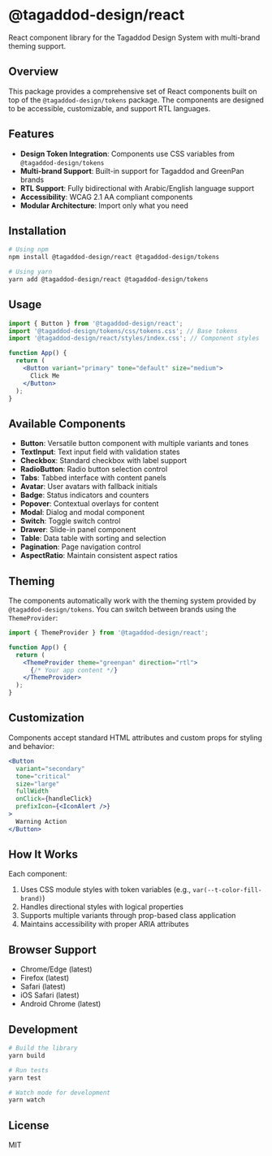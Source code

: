 # @tagaddod-design/react

React component library for the Tagaddod Design System with multi-brand theming support.

## Overview

This package provides a comprehensive set of React components built on top of the `@tagaddod-design/tokens` package. The components are designed to be accessible, customizable, and support RTL languages.

## Features

- **Design Token Integration**: Components use CSS variables from `@tagaddod-design/tokens`
- **Multi-brand Support**: Built-in support for Tagaddod and GreenPan brands
- **RTL Support**: Fully bidirectional with Arabic/English language support
- **Accessibility**: WCAG 2.1 AA compliant components
- **Modular Architecture**: Import only what you need

## Installation

```bash
# Using npm
npm install @tagaddod-design/react @tagaddod-design/tokens

# Using yarn
yarn add @tagaddod-design/react @tagaddod-design/tokens
```

## Usage

```jsx
import { Button } from '@tagaddod-design/react';
import '@tagaddod-design/tokens/css/tokens.css'; // Base tokens
import '@tagaddod-design/react/styles/index.css'; // Component styles

function App() {
  return (
    <Button variant="primary" tone="default" size="medium">
      Click Me
    </Button>
  );
}
```

## Available Components

- **Button**: Versatile button component with multiple variants and tones
- **TextInput**: Text input field with validation states
- **Checkbox**: Standard checkbox with label support
- **RadioButton**: Radio button selection control
- **Tabs**: Tabbed interface with content panels
- **Avatar**: User avatars with fallback initials
- **Badge**: Status indicators and counters
- **Popover**: Contextual overlays for content
- **Modal**: Dialog and modal component
- **Switch**: Toggle switch control
- **Drawer**: Slide-in panel component
- **Table**: Data table with sorting and selection
- **Pagination**: Page navigation control
- **AspectRatio**: Maintain consistent aspect ratios

## Theming

The components automatically work with the theming system provided by `@tagaddod-design/tokens`. You can switch between brands using the `ThemeProvider`:

```jsx
import { ThemeProvider } from '@tagaddod-design/react';

function App() {
  return (
    <ThemeProvider theme="greenpan" direction="rtl">
      {/* Your app content */}
    </ThemeProvider>
  );
}
```

## Customization

Components accept standard HTML attributes and custom props for styling and behavior:

```jsx
<Button 
  variant="secondary"
  tone="critical"
  size="large"
  fullWidth
  onClick={handleClick}
  prefixIcon={<IconAlert />}
>
  Warning Action
</Button>
```

## How It Works

Each component:
1. Uses CSS module styles with token variables (e.g., `var(--t-color-fill-brand)`)
2. Handles directional styles with logical properties
3. Supports multiple variants through prop-based class application
4. Maintains accessibility with proper ARIA attributes

## Browser Support

- Chrome/Edge (latest)
- Firefox (latest)
- Safari (latest)
- iOS Safari (latest)
- Android Chrome (latest)

## Development

```bash
# Build the library
yarn build

# Run tests
yarn test

# Watch mode for development
yarn watch
```

## License

MIT

